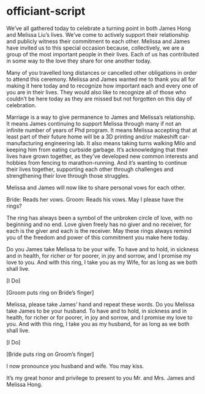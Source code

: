 # officiant-script
We’ve all gathered today to celebrate a turning point in both James Hong and Melissa Liu’s lives.  We’ve come to actively support their relationship and publicly witness their commitment to each other. Melissa and James have invited us to this special occasion because, collectively, we are a group of the most important people in their lives. Each of us has contributed in some way to the love they share for one another today.

Many of you travelled long distances or cancelled other obligations in order to attend this ceremony. Melissa and James wanted me to thank you all for making it here today and to recognize how important each and every one of you are in their lives. They would also like to recognize all of those who couldn’t be here today as they are missed but not forgotten on this day of celebration.

Marriage is a way to give permanence to James and Melissa’s relationship.  It means James continuing to support Melissa through many if not an infinite number of years of Phd program. It means Melissa accepting that at least part of their future home will be a 3D printing and/or makeshift car-manufacturing engineering lab. It also means taking turns walking Milo and keeping him from eating curbside garbage. It’s acknowledging that their lives have grown together, as they’ve developed new common interests and hobbies from fencing to marathon-running. And it’s wanting to continue their lives together, supporting each other through challenges and strengthening their love through those struggles.

Melissa and James will now like to share personal vows for each other.
 
Bride: Reads her vows.
Groom: Reads his vows.
May I please have the rings?

The ring has always been a symbol of the unbroken circle of love, with no beginning and no end. Love given freely has no giver and no receiver, for each is the giver and each is the receiver. May these rings always remind you of the freedom and power of this commitment you make here today.

Do you James take Melissa to be your wife.
To have and to hold,
in sickness and in health,
for richer or for poorer,
in joy and sorrow,
and I promise my love to you.
And with this ring,
I take you as my Wife,
for as long as we both shall live.

[I Do]

[Groom puts ring on Bride’s finger]

Melissa, please take James’ hand and repeat these words.
Do you Melissa take James to be your husband.
To have and to hold,
in sickness and in health,
for richer or for poorer,
in joy and sorrow,
and I promise my love to you.
And with this ring,
I take you as my husband,
for as long as we both shall live.

[I Do]

[Bride puts ring on Groom’s finger]

I now pronounce you husband and wife. You may kiss.

It’s my great honor and privilege to present to you Mr. and Mrs. James and Melissa Hong.


